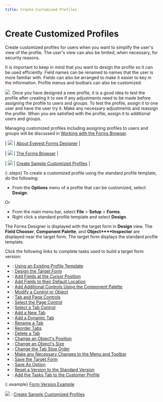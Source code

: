 ```yaml
---
title: Create Customized Profiles
---
```


# Create Customized Profiles


Create customized profiles for users when you want to simplify the user's  view of the profile. The user's view can also be limited, when necessary,  for security reasons.


It is important to keep in mind that you want to design the profile  so it can be used efficiently. Field names can be renamed to names that  the user is more familiar with. Fields can also be arranged to make it  easier to key in the information. Profile menus and toolbars can also  be customized.


![]({{site.fd_baseurl}}/img/hint.gif)  Once  you have designed a new profile, it is a good idea to test the profile  after creating it to see if any adjustments need to be made before assigning  the profile to users and groups. To test the profile, assign it to one  user and have the user try it. Make any necessary adjustments and reassign  the profile. When you are satisfied with the profile, assign it to additional  users and groups.


Managing customized profiles including assigning profiles to users and  groups will be discussed in [Working  with the Forms Browser]({{site.fd_baseurl}}/forms-browser/the_forms_browser_chapter3.html).


| ![]({{site.fd_baseurl}}/img/lens.gif) | [About  Everest Forms Designer]({{site.fd_baseurl}}/about_the_forms_designer_introduction.html) |



| ![]({{site.fd_baseurl}}/img/lens.gif) | [The  Forms Browser]({{site.fd_baseurl}}/forms-browser/the_forms_browser_chapter3.html) |



| ![]({{site.fd_baseurl}}/img/lens.gif) | [Create  Sample Customized Profiles]({{site.fd_baseurl}}/forms-designer/create-sample-customized-profiles/create_sample_customized_profiles.html) |



{:.steps}
To create a customized profile using the standard profile  template, do the following:

- From the **Options**  menu of a profile that can be customized, select **Design**.



Or

- From the main menu bar, select **File**  > **Setup** > **Forms**.
- Right click a standard profile template and select  **Design**.



The Forms Designer is displayed with the target form in **Design**  view. The **Field Chooser**, **Component Palette**, and **Object****Inspector** are displayed near the  target form. The target form displays the standard profile template.


Click the following links to complete tasks used to build a target form  version:

- : [Using  an Existing Profile Template]({{site.fd_baseurl}}/misc/using_an_existing_profile_template.html)
- : [Design  the Target Form]({{site.fd_baseurl}}/misc/design_the_target_form.html)
- : [Add  Fields at the Cursor Position]({{site.fd_baseurl}}/misc/add_fields_to_the_target_form.html)
- : [Add  Fields to their Default Location]({{site.fd_baseurl}}/misc/add_fields_to_their_default_location_fd.html)
- : [Add  Additional Controls Using the Component Palette]({{site.fd_baseurl}}/misc/add_additional_controls_using_the_component_palette.html)
- : [Modify  a Control or Object]({{site.fd_baseurl}}/misc/modify_a_control_or_object_object_inspector.html)
- : [Tab  and Page Controls]({{site.fd_baseurl}}/misc/tab_and_page_controls_create_customized_profiles.html)
- : [Select  the Page Control]({{site.fd_baseurl}}/misc/select_the_page_control_target_form.html)
- : [Select  a Tab Control]({{site.fd_baseurl}}/misc/select_a_tab_control_target_form.html)
- : [Add  a New Tab]({{site.fd_baseurl}}/misc/add_a_new_tab_create_customized_profiles.html)
- : [Add  a Dynamic Tab]({{site.fd_baseurl}}/misc/add_a_dynamic_tab_create_customized_profiles_fd.html)
- : [Rename  a Tab]({{site.fd_baseurl}}/misc/rename_a_tab_create_customized_profiles.html)
- : [Reorder  Tabs]({{site.fd_baseurl}}/misc/reorder_tabs_create_customized_profile.html)
- : [Delete  a Tab]({{site.fd_baseurl}}/misc/delete_a_tab_create_customized_profiles.html)
- : [Change  an Object's Position]({{site.fd_baseurl}}/misc/change_an_object_s_position.html)
- : [Change  an Object's Size]({{site.fd_baseurl}}/misc/change_an_object_s_size.html)
- : [Change  the Tab Stop Order]({{site.fd_baseurl}}/misc/change_the_tab_order_create_customized_profiles.html)
- : [Make  any Necessary Changes to the Menu and Toolbar]({{site.fd_baseurl}}/misc/make_any_necessary_changes_to_the_menu_and_toolbar.html)
- : [Save  the Target Form]({{site.fd_baseurl}}/misc/save_the_target_form_create_customized_profiles.html)
- : [Save  As Option]({{site.fd_baseurl}}/misc/save_as_option_create_customized_profile.html)
- : [Reset  a Version to the Standard Version]({{site.fd_baseurl}}/misc/reset_a_version_to_the_standard_version.html)
- : [Add  the Tasks Tab to the Customer Profile]({{site.fd_baseurl}}/misc/add_the_tasks_tab_to_the_customer_profile_fd.html)



{:.example}
[Form  Version Example]({{site.fd_baseurl}}/misc/form_version_example_create_a_target_form.html)


![]({{site.fd_baseurl}}/img/see_also.gif)
: [Create  Sample Customized Profiles]({{site.fd_baseurl}}/forms-designer/create-sample-customized-profiles/create_sample_customized_profiles.html)
